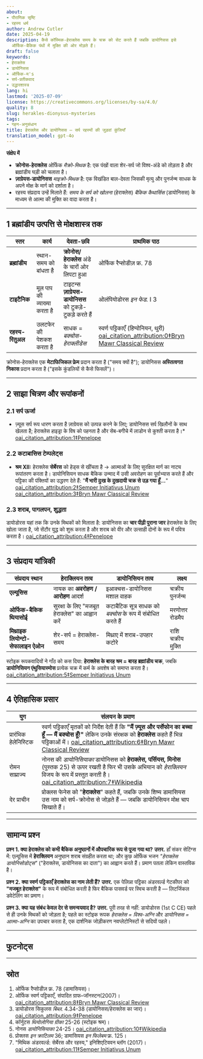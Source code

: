 ```yaml
---
about:
- पौराणिक सृष्टि
- रहस्य धर्म
author: Andrew Cutler
date: 2025-04-19
description: कैसे कॉस्मिक-हेराक्लेस समय के चक्र को सेट करते हैं जबकि डायोनिसस इसे
  ऑर्फिक-बैकिक पंथों में मुक्ति की ओर मोड़ते हैं।
draft: false
keywords:
- हेराक्लेस
- डायोनिसस
- ऑर्फिक-म's
- सर्प-प्रतीकवाद
- उद्धारशास्त्र
lang: hi
lastmod: '2025-07-09'
license: https://creativecommons.org/licenses/by-sa/4.0/
quality: 8
slug: herakles-dionysus-mysteries
tags:
- गहन-अनुसंधान
title: हेराक्लेस और डायोनिसस — सर्प रहस्यों की जुड़वां कुंजियाँ
translation_model: gpt-4o
---
```


**संक्षेप में**

- **क्रोनोस-हेराक्लेस** ओर्फिक *मैक्रो-मिथक* है: एक पंखों वाला शेर-सर्प जो विश्व-अंडे को तोड़ता है और ब्रह्मांडीय घड़ी को चलाता है।
- **ज़ाग्रेयस-डायोनिसस** *माइक्रो-मिथक* है: एक विखंडित बाल-देवता जिसकी मृत्यु और पुनर्जन्म साधक के अपने मोक्ष के मार्ग को दर्शाता है।
- रहस्य संप्रदाय उन्हें मिलाते हैं: *समय के सर्प को खोलना* (हेराक्लेस) *बैकिक कैथार्सिस* (डायोनिसस) के माध्यम से आत्मा की मुक्ति का वादा करता है।

---

## 1 ब्रह्मांडीय उत्पत्ति से मोक्षशास्त्र तक

| स्तर | कार्य | देवता-छवि | प्राथमिक पाठ |
|-------|----------|-----------|--------------|
| **ब्रह्मांडीय** | स्थान-समय को बांधता है | **क्रोनोस/हेराक्लेस** अंडे के चारों ओर लिपटा हुआ | ओर्फिक रैप्सोडीज़ फ्र. 78 |
| **टाइटैनिक** | मूल पाप की व्याख्या करता है | टाइटन्स **ज़ाग्रेयस-डायोनिसस** को टुकड़े-टुकड़े करते हैं | ओलंपियोडोरस *इन फेड.* I 3 |
| **रहस्य-रितुअल** | उलटफेर की पेशकश करता है | साधक = *बक्चोस-हेराक्लीडेस* | स्वर्ण पट्टिकाएँ (हिप्पोनियन, थुरी) [oai_citation_attribution:0‡Bryn Mawr Classical Review](https://bmcr.brynmawr.edu/2008/2008.10.16/) |

क्रोनोस-हेराक्लेस एक **मेटाफिजिकल फ्रेम** प्रदान करता है ("समय क्यों है"); डायोनिसस **अस्तित्वगत निकास** प्रदान करता है ("इसके कुंडलियों से कैसे फिसलें")।

---

## 2 साझा चित्रण और रूपांकनों

### 2.1 सर्प ऊर्जा
* ज़्यूस सर्प रूप धारण करता है ज़ाग्रेयस को उत्पन्न करने के लिए; डायोनिसस सर्प खिलौनों के साथ खेलता है; हेराक्लेस हाइड्रा के विष को पहनता है और सेब-बगीचे में लाडोन से कुश्ती करता है।* [oai_citation_attribution:1‡Penelope](https://penelope.uchicago.edu/Thayer/E/Roman/Texts/Diodorus_Siculus/4B%2A.html)

### 2.2 कटाबासिस टेम्पलेट्स
* **श्रम XII:** हेराक्लेस **सेर्बेरस** को हेड्स से खींचता है → आत्माओं के लिए सुरक्षित मार्ग का नाट्य रूपांतरण करता है। डायोनिसियन साधक बैकिक उन्माद में उसी अवरोहण का पूर्वाभ्यास करते हैं और पट्टिका की पंक्तियों का उद्धरण देते हैं: "**मैं भारी दुःख के दुखदायी चक्र से उड़ गया हूँ…**" [oai_citation_attribution:2‡Semper Initiativus Unum](https://initiativeone.blogspot.com/2017/01/mythic-underworld-cerebus-and-mysteries.html) [oai_citation_attribution:3‡Bryn Mawr Classical Review](https://bmcr.brynmawr.edu/2008/2008.10.16/)

### 2.3 शराब, पागलपन, शुद्धता
डायोडोरस यहां तक कि उनके मिथकों को मिलाता है: डायोनिसस का **चार पीढ़ी पुराना जार** हेराक्लेस के लिए खोला जाता है, जो सेंटौर युद्ध को शुरू करता है और शराब को वीर और उत्साही दोनों के रूप में पवित्र करता है। [oai_citation_attribution:4‡Penelope](https://penelope.uchicago.edu/Thayer/E/Roman/Texts/Diodorus_Siculus/4B%2A.html)

---

## 3 संप्रदाय यांत्रिकी

| संप्रदाय स्थान | हेराक्लियन तत्व | डायोनिसियन तत्व | लक्ष्य |
|------------|------------------|-------------------|------|
| **एल्यूसिस** | नायक का **अवरोहण / आरोहण** आदर्श | इआक्चस-डायोनिसस मशाल वाहक | चक्रीय पुनर्जन्म |
| **ओर्फिक-बैकिक थियासोई** | सुरक्षा के लिए "मजबूत हेराक्लेस" का आह्वान करें | कटाबैटिक सूत्र साधक को *बक्चोस* के रूप में संबोधित करते हैं | मरणोत्तर रोडमैप |
| **मिथ्राइक लियोन्टो-सेफालाइन ऐओन** | शेर-सर्प = हेराक्लेस-समय | मिथ्राए में शराब-उपहार कटोरे | राशि चक्रीय मुक्ति |

स्टोइक रूपकवादियों ने गाँठ को कस दिया: **हेराक्लेस के बारह श्रम = बारह ब्रह्मांडीय चक्र**, जबकि **डायोनिसियन एंथुसियास्मोस** प्रत्येक चक्र में कर्म के अवशेष को समाप्त करता है। [oai_citation_attribution:5‡Semper Initiativus Unum](https://initiativeone.blogspot.com/2017/01/mythic-underworld-cerebus-and-mysteries.html)

---

## 4 ऐतिहासिक प्रसार

| युग | संलयन के प्रमाण |
|-------|-------------------|
| प्रारंभिक हेलेनिस्टिक | स्वर्ण पट्टिकाएँ मृतकों को निर्देश देती हैं कि **"मैं ज़्यूस और पर्सेफोन का बच्चा हूँ — मैं बक्चोस हूँ!"** लेकिन उनके संरक्षक को **हेराक्लेस** कहते हैं भिन्न पट्टिकाओं में। [oai_citation_attribution:6‡Bryn Mawr Classical Review](https://bmcr.brynmawr.edu/2008/2008.10.16/) |
| रोमन साम्राज्य | नोनस की *डायोनिसियाका* डायोनिसस को **हेराक्लेस, पर्सियस, मिनोस** (पुस्तक 25) से ऊपर रखती है फिर भी उसके अभियान को *हेराक्लियन* विजय के रूप में प्रस्तुत करती है। [oai_citation_attribution:7‡Wikipedia](https://en.wikipedia.org/wiki/Dionysiaca) |
| देर प्राचीन | प्रोक्लस फेनेस को "**हेराक्लेस**" कहते हैं, जबकि उनके शिष्य डामासियस उस नाम को सर्प-क्रोनोस से जोड़ते हैं — जबकि डायोनिसियन मोक्ष चाप सिखाते हैं। |

---

## सामान्य प्रश्न <!-- FAQPage स्कीमा समर्थन बनाए रखता है -->

**प्रश्न 1. क्या हेराक्लेस को कभी बैकिक अनुष्ठानों में औपचारिक रूप से पूजा गया था?**
**उत्तर.** हाँ संकर सेटिंग्स में: एल्यूसिस में **हेराक्लियन** अनुष्ठान शराब संग्रहीत करता था; और कुछ ओर्फिक भजन *"हेराक्लेस डायोनिसोडोट्स"* ("हेराक्लेस, डायोनिसस का दाता") का आह्वान करते हैं। प्रमाण पतला लेकिन वास्तविक है।

**प्रश्न 2. क्या स्वर्ण पट्टिकाएँ हेराक्लेस का नाम लेती हैं?**
**उत्तर.** एक पेलिन्ना पट्टिका अंडरवर्ल्ड गेटकीपर को **"मजबूत हेराक्लेस"** के रूप में संबोधित करती है फिर बैकिक पासवर्ड पर स्विच करती है — लिटर्जिकल डवेटेलिंग का प्रमाण।

**प्रश्न 3. क्या यह संबंध केवल देर से समन्वयवाद है?**
**उत्तर.** पूरी तरह से नहीं: डायोडोरस (1st C CE) पहले से ही उनके मिथकों को जोड़ता है; पहले का स्टोइक रूपक *हेराक्लेस = विश्व-अग्नि* और *डायोनिसस = आत्मा-अग्नि* का उपचार करता है, एक दार्शनिक जोड़ीकरण नवप्लेटोनिस्टों से सदियों पहले।

---

## फुटनोट्स

[^orpic-egg]: डामासियस, *डी प्रिंसिपीस* I 316; सर्प क्रोनोस-हेराक्लेस अंडे को तोड़ता है।

---

## स्रोत

1. ओर्फिक रैप्सोडीज़ फ्र. 78 (डामासियस)।
2. ओर्फिक स्वर्ण पट्टिकाएँ, संपादित ग्राफ–जॉनस्टन(2007)। [oai_citation_attribution:8‡Bryn Mawr Classical Review](https://bmcr.brynmawr.edu/2008/2008.10.16/)
3. डायोडोरस सिकुलस *बिब्ल.* 4.34-38 (डायोनिसस/हेराक्लेस का जार)। [oai_citation_attribution:9‡Penelope](https://penelope.uchicago.edu/Thayer/E/Roman/Texts/Diodorus_Siculus/4B%2A.html)
4. कॉर्नुटस *थियोलोगिया ग्रीका* 25-26 (स्टोइक श्रम)।
5. नोनस *डायोनिसियाका* 24-25। [oai_citation_attribution:10‡Wikipedia](https://en.wikipedia.org/wiki/Dionysiaca)
6. प्रोक्लस *इन क्राटिलम* 36; डामासियस *इन फिलेबम* फ्र. 125।
7. "मिथिक अंडरवर्ल्ड: सेर्बेरस और रहस्य," इनिशिएटिववन ब्लॉग (2017)। [oai_citation_attribution:11‡Semper Initiativus Unum](https://initiativeone.blogspot.com/2017/01/mythic-underworld-cerebus-and-mysteries.html)